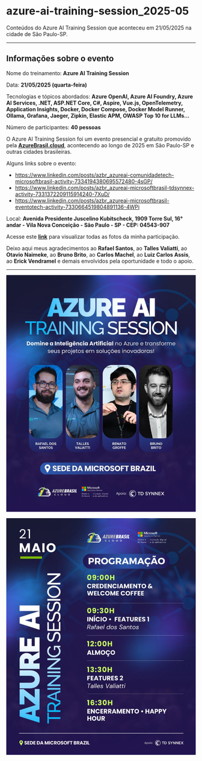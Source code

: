 # azure-ai-training-session_2025-05
Conteúdos do Azure AI Training Session que aconteceu em 21/05/2025 na cidade de São Paulo-SP.

---

## Informações sobre o evento

Nome do treinamento: **Azure AI Training Session**

Data: **21/05/2025 (quarta-feira)**

Tecnologias e tópicos abordados: **Azure OpenAI, Azure AI Foundry, Azure AI Services, .NET, ASP.NET Core, C#, Aspire, Vue.js, OpenTelemetry, Application Insights, Docker, Docker Compose, Docker Model Runner, Ollama, Grafana, Jaeger, Zipkin, Elastic APM, OWASP Top 10 for LLMs...**

Número de participantes: **40 pessoas**

O Azure AI Training Session foi um evento presencial e gratuito promovido pela [**AzureBrasil.cloud**](https://www.azurebrasil.cloud/), acontecendo ao longo de 2025 em São Paulo-SP e outras cidades brasileiras.

Alguns links sobre o evento:
- https://www.linkedin.com/posts/azbr_azureai-comunidadetech-microsoftbrasil-activity-7334194380695572480-4sGP/
- https://www.linkedin.com/posts/azbr_azureai-microsoftbrasil-tdsynnex-activity-7331372209115914240-7XuD/
- https://www.linkedin.com/posts/azbr_azureai-microsoftbrasil-eventotech-activity-7330664519804891136-4WPi

Local: **Avenida Presidente Juscelino Kubitscheck, 1909 Torre Sul, 16° andar - Vila Nova Conceição - São Paulo - SP - CEP: 04543-907**

Acesse este [**link**](/img/) para visualizar todas as fotos da minha participação.

Deixo aqui meus agradecimentos ao **Rafael Santos**, ao **Talles Valiatti**, ao **Otavio Naimeke**, ao **Bruno Brito**, ao **Carlos Machel**, ao **Luiz Carlos Assis**, ao **Erick Vendramel** e demais envolvidos pela oportunidade e todo o apoio.

---

![Banner](img/banner.jpg)

![Banner Programação](img/banner-programacao.jpg)